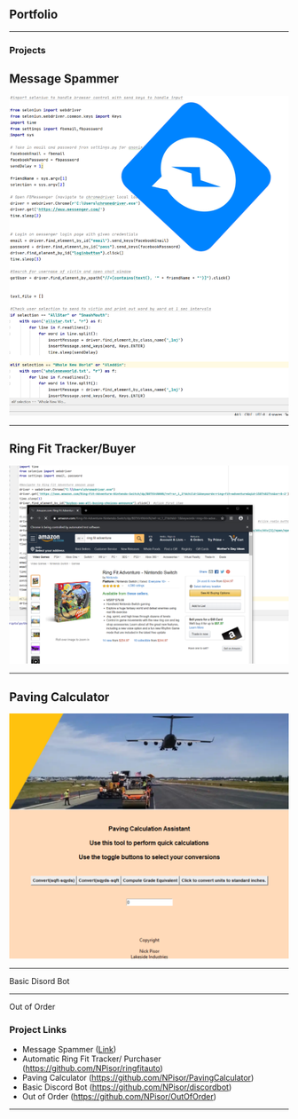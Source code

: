## Portfolio

---

### Projects

## Message Spammer


<img src="images/messagespam.png?raw=true"/>

---
## Ring Fit Tracker/Buyer


<img src="images/ringfit.png?raw=true"/>

---
## Paving Calculator


<img src="images/paving.png?raw=true"/>

---
Basic Disord Bot

---
Out of Order

### Project Links

- Message Spammer (<a href=https://github.com/NPisor/messagespammer>Link</a>)
- Automatic Ring Fit Tracker/ Purchaser (https://github.com/NPisor/ringfitauto)
- Paving Calculator (https://github.com/NPisor/PavingCalculator)
- Basic Discord Bot (https://github.com/NPisor/discordbot)
- Out of Order (https://github.com/NPisor/OutOfOrder)

---




